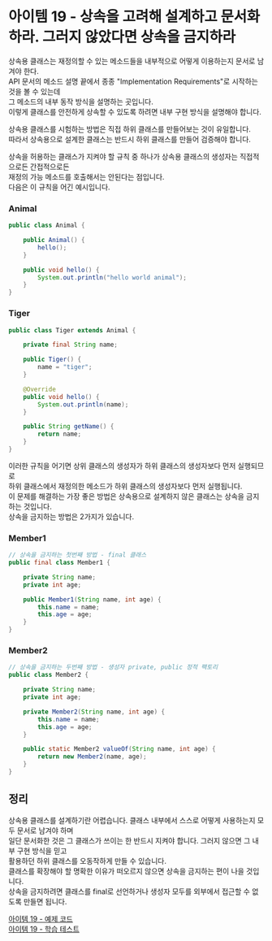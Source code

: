 # 아이템 19 - 상속을 고려해 설계하고 문서화하라. 그러지 않았다면 상속을 금지하라

상속용 클래스는 재정의할 수 있는 메소드들을 내부적으로 어떻게 이용하는지 문서로 남겨야 한다.   
API 문서의 메소드 설명 끝에서 종종 "Implementation Requirements"로 시작하는 것을 볼 수 있는데    
그 메소드의 내부 동작 방식을 설명하는 곳입니다.   
이렇게 클래스를 안전하게 상속할 수 있도록 하려면 내부 구현 방식을 설명해야 합니다.    

상속용 클래스를 시험하는 방법은 직접 하위 클래스를 만들어보는 것이 유일합니다.   
따라서 상속용으로 설계한 클래스는 반드시 하위 클래스를 만들어 검증해야 합니다.    

상속을 허용하는 클래스가 지켜야 할 규칙 중 하나가 상속용 클래스의 생성자는 직접적으로든 간접적으로든   
재정의 가능 메소드를 호출해서는 안된다는 점입니다.    
다음은 이 규칙을 어긴 예시입니다.    

### Animal
````java
public class Animal {

    public Animal() {
        hello();
    }

    public void hello() {
        System.out.println("hello world animal");
    }
}
````

### Tiger

````java
public class Tiger extends Animal {

    private final String name;

    public Tiger() {
        name = "tiger";
    }

    @Override
    public void hello() {
        System.out.println(name);
    }

    public String getName() {
        return name;
    }
}
````

이러한 규칙을 어기면 상위 클래스의 생성자가 하위 클래스의 생성자보다 먼저 실행되므로    
하위 클래스에서 재정의한 메소드가 하위 클래스의 생성자보다 먼저 실행됩니다.    
이 문제를 해결하는 가장 좋은 방법은 상속용으로 설계하지 않은 클래스는 상속을 금지하는 것입니다.  
상속을 금지하는 방법은 2가지가 있습니다.

### Member1
````java
// 상속을 금지하는 첫번째 방법 - final 클래스
public final class Member1 {

    private String name;
    private int age;

    public Member1(String name, int age) {
        this.name = name;
        this.age = age;
    }
}
````

### Member2
````java
// 상속을 금지하는 두번째 방법 - 생성자 private, public 정적 팩토리
public class Member2 {

    private String name;
    private int age;

    private Member2(String name, int age) {
        this.name = name;
        this.age = age;
    }

    public static Member2 valueOf(String name, int age) {
        return new Member2(name, age);
    }
}
````

## 정리

상속용 클래스를 설계하기란 어렵습니다. 클래스 내부에서 스스로 어떻게 사용하는지 모두 문서로 남겨야 하며    
일단 문서화한 것은 그 클래스가 쓰이는 한 반드시 지켜야 합니다. 그러지 않으면 그 내부 구현 방식을 믿고  
활용하던 하위 클래스를 오동작하게 만들 수 있습니다.   
클래스를 확장해야 할 명확한 이유가 떠오르지 않으면 상속을 금지하는 편이 나을 것입니다.   
상속을 금지하려면 클래스를 final로 선언하거나 생성자 모두를 외부에서 접근할 수 없도록 만들면 됩니다.   

[아이템 19 - 예제 코드](https://github.com/320Hwany/EffectiveJava/tree/main/src/main/java/effective/chapter4/item19)           
[아이템 19 - 학습 테스트](https://github.com/320Hwany/EffectiveJava/tree/main/src/test/java/effective/chapter4/item19)    
